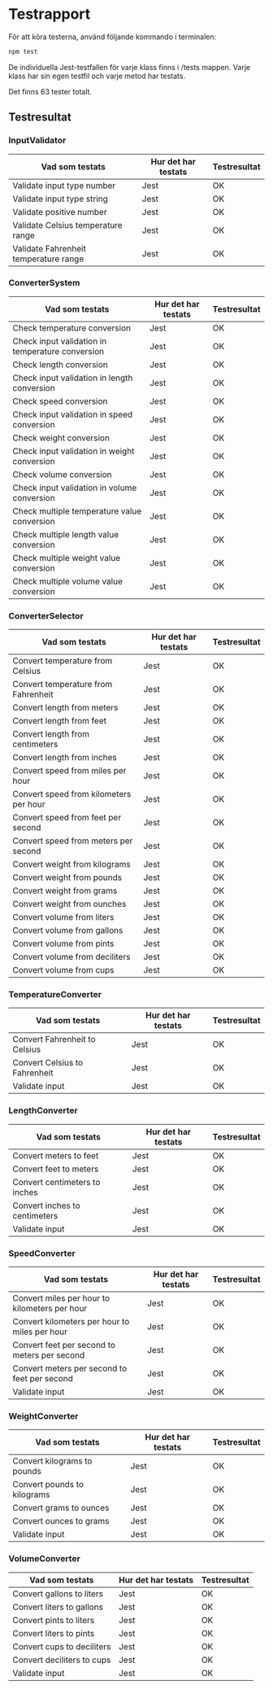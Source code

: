# Testrapport 

För att köra testerna, använd följande kommando i terminalen:

```sh
npm test
```

De individuella Jest-testfallen för varje klass finns i /tests mappen. Varje klass har sin egen testfil och varje metod har testats.

Det finns 63 tester totalt.

## Testresultat

### InputValidator
| Vad som testats | Hur det har testats | Testresultat |
|----------------------------------|---------------------|--------------|
| Validate input type number | Jest | OK |
| Validate input type string | Jest | OK |
| Validate positive number | Jest | OK |
| Validate Celsius temperature range | Jest | OK |
| Validate Fahrenheit temperature range | Jest | OK |

### ConverterSystem
| Vad som testats | Hur det har testats | Testresultat |
|----------------------------------|---------------------|--------------|
| Check temperature conversion | Jest | OK |
| Check input validation in temperature conversion | Jest | OK |
| Check length conversion | Jest | OK |
| Check input validation in length conversion | Jest | OK |
| Check speed conversion | Jest | OK |
| Check input validation in speed conversion | Jest | OK |
| Check weight conversion | Jest | OK |
| Check input validation in weight conversion | Jest | OK |
| Check volume conversion | Jest | OK |
| Check input validation in volume conversion | Jest | OK |
| Check multiple temperature value conversion | Jest | OK |
| Check multiple length value conversion | Jest | OK |
| Check multiple weight value conversion | Jest | OK |
| Check multiple volume value conversion | Jest | OK |

### ConverterSelector
| Vad som testats | Hur det har testats | Testresultat |
|----------------------------------|---------------------|--------------|
| Convert temperature from Celsius | Jest | OK |
| Convert temperature from Fahrenheit | Jest | OK |
| Convert length from meters | Jest | OK |
| Convert length from feet | Jest | OK |
| Convert length from centimeters | Jest | OK |
| Convert length from inches | Jest | OK |
| Convert speed from miles per hour | Jest | OK |
| Convert speed from kilometers per hour | Jest | OK |
| Convert speed from feet per second | Jest | OK |
| Convert speed from meters per second | Jest | OK |
| Convert weight from kilograms | Jest | OK |
| Convert weight from pounds | Jest | OK |
| Convert weight from grams | Jest | OK |
| Convert weight from ounches | Jest | OK |
| Convert volume from liters | Jest | OK |
| Convert volume from gallons | Jest | OK |
| Convert volume from pints | Jest | OK |
| Convert volume from deciliters | Jest | OK |
| Convert volume from cups | Jest | OK |

### TemperatureConverter
| Vad som testats | Hur det har testats | Testresultat |
|----------------------------------|---------------------|--------------|
| Convert Fahrenheit to Celsius | Jest | OK |
| Convert Celsius to Fahrenheit | Jest | OK |
| Validate input | Jest | OK |

### LengthConverter
| Vad som testats | Hur det har testats | Testresultat |
|----------------------------------|---------------------|--------------|
| Convert meters to feet | Jest | OK |
| Convert feet to meters | Jest | OK |
| Convert centimeters to inches | Jest | OK |
| Convert inches to centimeters | Jest | OK |
| Validate input | Jest | OK |

### SpeedConverter
| Vad som testats | Hur det har testats | Testresultat |
|----------------------------------|---------------------|--------------|
| Convert miles per hour to kilometers per hour | Jest | OK |
| Convert kilometers per hour to miles per hour | Jest | OK |
| Convert feet per second to meters per second | Jest | OK |
| Convert meters per second to feet per second | Jest | OK |
| Validate input | Jest | OK |

### WeightConverter
| Vad som testats | Hur det har testats | Testresultat |
|----------------------------------|---------------------|--------------|
| Convert kilograms to pounds | Jest | OK |
| Convert pounds to kilograms | Jest | OK |
| Convert grams to ounces | Jest | OK |
| Convert ounces to grams | Jest | OK |
| Validate input | Jest | OK |

### VolumeConverter
| Vad som testats | Hur det har testats | Testresultat |
|----------------------------------|---------------------|--------------|
| Convert gallons to liters | Jest | OK |
| Convert liters to gallons | Jest | OK |
| Convert pints to liters | Jest | OK |
| Convert liters to pints | Jest | OK |
| Convert cups to deciliters | Jest | OK |
| Convert deciliters to cups | Jest | OK |
| Validate input | Jest | OK |
